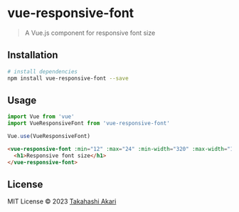 # vue-responsive-font
> A Vue.js component for responsive font size


## Installation

``` bash
# install dependencies
npm install vue-responsive-font --save
```

## Usage

``` javascript
import Vue from 'vue'
import VueResponsiveFont from 'vue-responsive-font'

Vue.use(VueResponsiveFont)
```

``` html
<vue-responsive-font :min="12" :max="24" :min-width="320" :max-width="1024">
  <h1>Responsive font size</h1>
</vue-responsive-font>
```

## License
MIT License © 2023 [Takahashi Akari](https://github.com/takahashi-akari/vue-responsive-font/blob/master/LICENSE)
